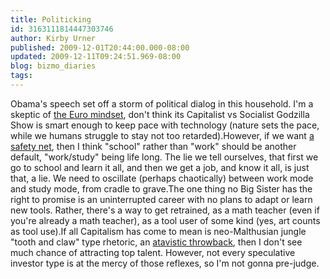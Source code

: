```yaml
---
title: Politicking
id: 3163111814447303746
author: Kirby Urner
published: 2009-12-01T20:44:00.000-08:00
updated: 2009-12-11T09:24:51.969-08:00
blog: bizmo_diaries
tags: 
---
```


Obama's speech set off a storm of political dialog in this household.  I'm a skeptic of [the Euro mindset](http://groups.yahoo.com/group/WittrsAMR/message/874), don't think its Capitalist vs Socialist Godzilla Show is smart enough to keep pace with technology (nature sets the pace, while we humans struggle to stay not too retarded).However, if we want [a safety net](http://mybizmo.blogspot.com/2005/11/post-thanksgiving.html), then I think "school" rather than "work" should be another default, "work/study" being life long.  The lie we tell ourselves, that first we go to school and learn it all, and then we get a job, and know it all, is just that, a lie.  We need to oscillate (perhaps chaotically) between work mode and study mode, from cradle to grave.The one thing no Big Sister has the right to promise is an uninterrupted career with no plans to adapt or learn new tools.  Rather, there's a way to get retrained, as a math teacher (even if you're already a math teacher), as a tool user of some kind (yes, art counts as tool use).If all Capitalism has come to mean is neo-Malthusian jungle "tooth and claw" type rhetoric, an [atavistic throwback](http://controlroom.blogspot.com/2008/05/wmbs-satire.html), then I don't see much chance of attracting top talent.  However, not every speculative investor type is at the mercy of those reflexes, so I'm not gonna pre-judge.